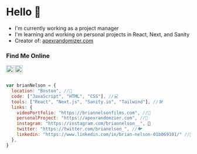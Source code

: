 # Hello 👋

- I'm currently working as a project manager
- I'm learning and working on personal projects in React, Next, and Sanity
- Creator of: [apexrandomizer.com](https://apexrandomizer.com)

### Find Me Online
<a href="https://www.linkedin.com/in/brian-nelson-01b069101/"><img align="left" src="https://raw.githubusercontent.com/yushi1007/yushi1007/main/images/linkedin.svg" alt="Brian Nelson | LinkedIn" width="21px"/></a>
<a href="https://instagram.com/briannelson__"><img align="left" src="https://raw.githubusercontent.com/yushi1007/yushi1007/main/images/instagram.svg" alt="Brian Nelson | Instagram" width="21px"/></a>

<br />
<br />

```js
var brianNelson = {
  location: "Boston", //📍
  code: ["JavaScript", "HTML", "CSS"], //💻
  tools: ["React", "Next.js", "Sanity.io", "Tailwind"], //🛠
  links: {
    videoPortfolio: "https://briannelsonfilms.com", //🎥
    personalProject: "https://apexrandomzier.com", //🔀
    instagram: "https://instagram.com/briannelson__", 📸
    twitter: "https://twitter.com/brianelson_", //🐦
    linkedin: "https://www.linkedin.com/in/brian-nelson-01b069101/" //💼
  },
}

```
